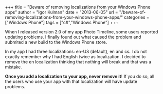 +++
title = "Beware of removing localizations from your Windows Phone apps"
author = "Igor Kulman"
date = "2013-06-05"
url = "/beware-of-removing-localizations-from-your-windows-phone-apps/"
categories = ["Windows Phone"]
tags = ["c#","Windows Phone"]
+++

When I released version 2.0 of my app Photo Timeline, some users reported updating problems. I finally found out what caused the problem and submited a new build to the Windows Phone store.

In my app I had three localizations: en-US (default), en and cs. I do not exactly remember why I had English twice as localization. I decided to remove the en localization thinking that nothing will break and that was a mistake. 

**Once you add a localization to your app, never remove it!** If you do so, all the users who use your app with that localization will have update problems.